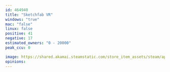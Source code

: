 ```yaml
---
id: 464940
title: "Sketchfab VR"
windows: "true"
mac: "false"
linux: false
positive: 41
negative: 17
estimated_owners: "0 - 20000"
peak_ccu: 0

image: https://shared.akamai.steamstatic.com/store_item_assets/steam/apps/464940/header.jpg?t=1463590639
opinions:
---
```

